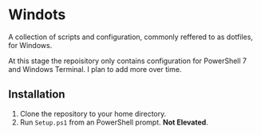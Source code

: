 # Windots
A collection of scripts and configuration, commonly reffered to as dotfiles, for Windows.

At this stage the repoisitory only contains configuration for PowerShell 7 and Windows Terminal. I plan to add more over time.

## Installation
1. Clone the repository to your home directory.
2. Run `Setup.ps1` from an PowerShell prompt. **Not Elevated**.